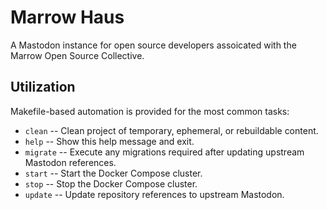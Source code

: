 # Marrow Haus

A Mastodon instance for open source developers assoicated with the Marrow Open Source Collective.


## Utilization

Makefile-based automation is provided for the most common tasks:

* `clean` -- Clean project of temporary, ephemeral, or rebuildable content.
* `help` -- Show this help message and exit.
* `migrate` -- Execute any migrations required after updating upstream Mastodon references.
* `start` -- Start the Docker Compose cluster.
* `stop` -- Stop the Docker Compose cluster.
* `update` -- Update repository references to upstream Mastodon.

